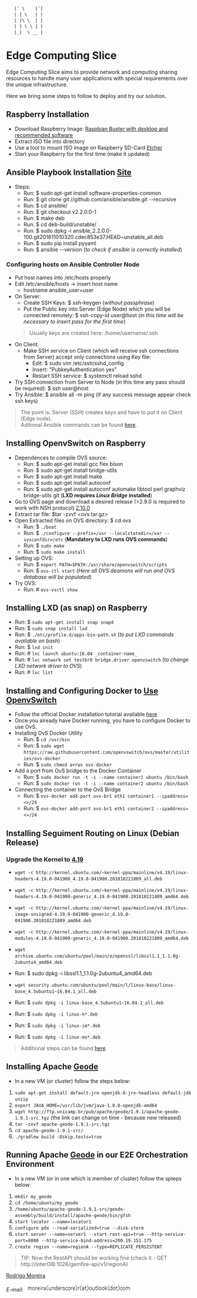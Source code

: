 ```
   |¨ \    |¨| 
   | | \   | |
   | |\ \  | |
   | | \ \ | |
   |_|  \ __ |
```


# Edge Computing Slice
Edge Computing Slice aims to provide network and computing sharing resources to handle many user applications with special requirements over the unique infrastructure.

Here we bring some steps to follow to deploy and try our solution.

## **Raspberry Installation**

* Download Raspberry Image: [Raspbian Buster with desktop and recommended software](https://www.balena.io/etcher/)
* Extract ISO file into directory
* Use a tool to mount ISO image on Raspberry SD-Card [Etcher](https://www.balena.io/etcher/)
* Start your Raspberry for the first time (make it updated)

## **Ansible Playbook Installation** [Site](https://docs.ansible.com/ansible/latest/installation_guide/index.html)
* Steps:
  * Run: $ sudo apt-get install software-properties-common
  * Run: $ git clone git://github.com/ansible/ansible.git --recursive
  * Run: $ cd ansible/
  * Run: $ git checkout v2.2.0.0-1
  * Run: $ make deb
  * Run: $ cd deb-build/unstable/
  * Run: $ sudo dpkg -i ansible_2.2.0.0-100.git201611010320.cdec853e37.HEAD~unstable_all.deb
  * Run: $ sudo pip install pyyaml
  * Run: $ ansible --version (_to check if ansible is correctly installed_)

### Configuring hosts on Ansible Controller Node
* Put host names into /etc/hosts properly
* Edit /etc/ansible/hosts -> insert host name
  * hostname ansible_user=user
* On Server:
  * Create SSH Keys: $ ssh-keygen (_without passphrase_)
  * Put the Public key into Server (Edge Node) which you will be connected remotely: $ ssh-copy-id user@host (_in this time will be necessary to insert pass for the first time_)
  > Usually keys are created here: /home/username/.ssh
* On Client:
  * Make SSH service on Client (which will receive ssh connections from Server) accept only connections using Key file:
    * Edit: $ sudo vim /etc/ssh/sshd_config
    * Insert: "PubkeyAuthentication yes"
    * Restart SSH service: $ systemctl reload sshd
* Try SSH connection from Server to Node (in this time any pass should be required): $ ssh user@host
* Try Ansible: $ ansible all -m ping (if any success message appear check ssh keys)
> The point is: Server (SSH) creates keys and have to put it on Client (Edge node). \
> Aditional Ansible commands can be found [here](https://docs.ansible.com/ansible/latest/user_guide/intro_adhoc.html).

## **Installing OpenvSwitch on Raspberry**
* Dependences to compile OVS source:
  * Run: $ sudo apt-get install gcc flex bison
  * Run: $ sudo apt-get install bridge-utils
  * Run: $ sudo apt-get install make
  * Run: $ sudo apt-get install autoconf
  * Run: $ sudo apt-get install autoconf automake libtool perl graphviz bridge-utils git (**LXD requires _Linux Bridge_ installed**)
* Go to OVS page and download a desired release (>2.9.0 is required to work with NSH protocol) [2.10.0](https://www.openvswitch.org/releases/openvswitch-2.10.0.tar.gz)
* Extract tar file: $tar -zxvf <ovs.tar.gz>
* Open Extracted files on OVS directory: $ cd ovs
  * Run: $ `./boot`
  * Run: $ `./configure --prefix=/usr --localstatedir=/var --sysconfdir=/etc` (**Mandatory to LXD runs OVS commands**)
  * Run: $ `sudo make`
  * Run: $ `sudo make install`
* Setting up OVS:
  * Run: $ `export PATH=$PATH:/usr/share/openvswitch/scripts`
  * Run: $ `ovs-ctl start` (_Here all OVS deamons will run and OVS database will be populated_)
* Try OVS:
  * Run: # `ovs-vsctl show`

## **Installing LXD (as snap) on Raspberry**
* Run: $ `sudo apt-get install snap snapd`
* Run: $ `sudo snap install lxd`
* Run: $ `./etc/profile.d/apps-bin-path.sh` (_to put LXD commands available on bash_)
* Run: $ `lxd init`
* Run: # `lxc launch ubuntu:16.04 _container-name_`
* Run: # `lxc network set testbr0 bridge.driver openvswitch` (_to change LXD network driver to OVS_)
* Run: # `lxc list`

## **Installing and Configuring Docker to [Use OpenvSwitch](http://containertutorials.com/network/ovs_docker.html)**
* Follow the official Docker installation tutorial available [here](https://docs.docker.com/install/linux/docker-ce/ubuntu/)
* Once you already have Docker running, you have to configure Docker to use OvS.
* Installing OvS Docker Utility
  * Run: $ `cd /usr/bin`
  * Run: $ `sudo wget https://raw.githubusercontent.com/openvswitch/ovs/master/utilities/ovs-docker`
  * Run: $ `sudo chmod a+rwx ovs-docker`
* Add a port from OvS bridge to the Docker Container
  * Run: $ `sudo docker run -t -i --name container1 ubuntu /bin/bash`
  * Run: $ `sudo docker run -t -i --name container2 ubuntu /bin/bash`
* Connecting the container to the OvS Bridge
  * Run: $ `ovs-docker add-port ovs-br1 eth1 container1 --ipaddress=<>/24`
  * Run: $ `ovs-docker add-port ovs-br1 eth1 container2 --ipaddress=<>/24`

## **Installing Seguiment Routing on Linux (Debian Release)**
  ### **Upgrade the Kernel to [4.19](https://elixir.bootlin.com/linux/v4.19.1/source/net/ipv6/route.c)**
  * `wget -c http://kernel.ubuntu.com/~kernel-ppa/mainline/v4.19/linux-headers-4.19.0-041900_4.19.0-041900.201810221809_all.deb`

  * `wget -c http://kernel.ubuntu.com/~kernel-ppa/mainline/v4.19/linux-headers-4.19.0-041900-generic_4.19.0-041900.201810221809_amd64.deb`

  * `wget -c http://kernel.ubuntu.com/~kernel-ppa/mainline/v4.19/linux-image-unsigned-4.19.0-041900-generic_4.19.0-041900.201810221809_amd64.deb`

  * `wget -c http://kernel.ubuntu.com/~kernel-ppa/mainline/v4.19/linux-modules-4.19.0-041900-generic_4.19.0-041900.201810221809_amd64.deb`
  * `wget archive.ubuntu.com/ubuntu/pool/main/o/openssl/libssl1.1_1.1.0g-2ubuntu4_amd64.deb`
  * Run: $ sudo dpkg -i libssl1.1_1.1.0g-2ubuntu4_amd64.deb
  * `wget security.ubuntu.com/ubuntu/pool/main/l/linux-base/linux-base_4.5ubuntu1~16.04.1_all.deb`
  * Run: $ `sudo dpkg -i linux-base_4.5ubuntu1~16.04.1_all.deb`
  * Run: $ `sudo dpkg -i linux-h*.deb`
  * Run: $ `sudo dpkg -i linux-im*.deb`
  * Run: $ `sudo dpkg -i linux-mo*.deb`

> Additional steps can be found [here](https://github.com/netgroup/SRv6-net-prog/)

## **Installing Apache [Geode](https://geode.apache.org)**
* In a new VM (or cluster) follow the steps below:
1. `sudo apt-get install default-jre openjdk-8-jre-headless default-jdk unzip`
2. `export JAVA_HOME=/usr/lib/jvm/java-1.8.0-openjdk-amd64`
3. `wget http://ftp.unicamp.br/pub/apache/geode/1.9.1/apache-geode-1.9.1-src.tgz` (the link can change on time - because new released)
4. `tar -zxvf apache-geode-1.9.1-src.tgz`
5. `cd apache-geode-1.9.1-src/`
6. `./gradlew build -Dskip.tests=true`

## **Running Apache [Geode](https://geode.apache.org) in our E2E Orchestration Environment**
* In a new VM (or in one which is member of cluster) follow the spteps below:
1. `mkdir my_geode`
2. `cd /home/ubuntu/my_geode`
3. `/home/ubuntu/apache-geode-1.9.1-src/geode-assembly/build/install/apache-geode/bin/gfsh`
4. `start locator --name=locator1`
5. `configure pdx --read-serialized=true --disk-store`
6. `start server --name=server1 --start-rest-api=true --http-service-port=8080 --http-service-bind-address=200.19.151.175`
7. `create region --name=regionA --type=REPLICATE_PERSISTENT`

> TIP: Now the RestAPI should be working fine (check it - GET http://InterOIB:1026/gemfire-api/v1/regionA)


[Rodrigo Moreira](http://twitter.com/moreira_r) \
*E-mail*:
![alt text](https://github.com/romoreira/EdgeComputingSlice/blob/master/mail.PNG)

